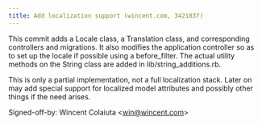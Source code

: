 ```yaml
---
title: Add localization support (wincent.com, 342183f)
---
```


This commit adds a Locale class, a Translation class, and corresponding controllers and migrations. It also modifies the application controller so as to set up the locale if possible using a before\_filter. The actual utility methods on the String class are added in lib/string\_additions.rb.

This is only a partial implementation, not a full localization stack. Later on may add special support for localized model attributes and possibly other things if the need arises.

Signed-off-by: Wincent Colaiuta &lt;win@wincent.com&gt;
